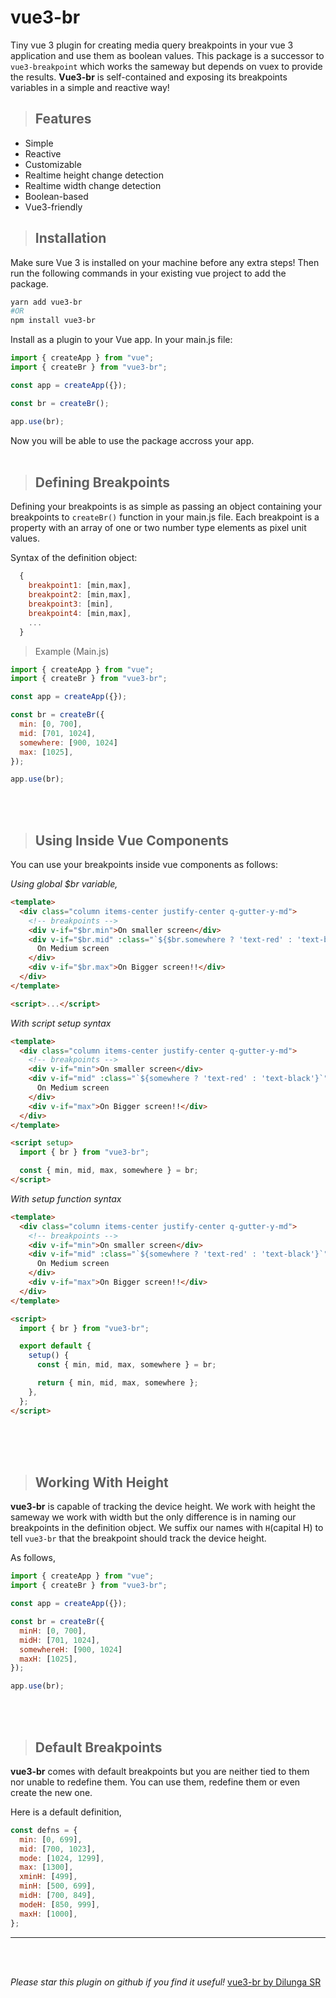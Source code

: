 # vue3-br

Tiny vue 3 plugin for creating media query breakpoints in your vue 3 application and use them as boolean values. This package is a successor to `vue3-breakpoint` which works the sameway but depends on vuex to provide the results. **Vue3-br** is self-contained and exposing its breakpoints variables in a simple and reactive way!

> ## Features

- Simple
- Reactive
- Customizable
- Realtime height change detection
- Realtime width change detection
- Boolean-based
- Vue3-friendly

> ## Installation

Make sure Vue 3 is installed on your machine before any extra steps!
Then run the following commands in your existing vue project to add the package.

```sh
yarn add vue3-br
#OR
npm install vue3-br
```

Install as a plugin to your Vue app. In your main.js file:

```js
import { createApp } from "vue";
import { createBr } from "vue3-br";

const app = createApp({});

const br = createBr();

app.use(br);
```

Now you will be able to use the package accross your app.
<br>
<br>

> ## Defining Breakpoints

Defining your breakpoints is as simple as passing an object containing your breakpoints to `createBr()` function in your main.js file. Each breakpoint is a property with an array of one or two number type elements as pixel unit values.

Syntax of the definition object:

```js
  {
    breakpoint1: [min,max],
    breakpoint2: [min,max],
    breakpoint3: [min],
    breakpoint4: [min,max],
    ...
  }
```

> Example (Main.js)

```js
import { createApp } from "vue";
import { createBr } from "vue3-br";

const app = createApp({});

const br = createBr({
  min: [0, 700],
  mid: [701, 1024],
  somewhere: [900, 1024]
  max: [1025],
});

app.use(br);
```

<br>
<br>

> ## Using Inside Vue Components

You can use your breakpoints inside vue components as follows:

_Using global $br variable,_

```html
<template>
  <div class="column items-center justify-center q-gutter-y-md">
    <!-- breakpoints -->
    <div v-if="$br.min">On smaller screen</div>
    <div v-if="$br.mid" :class="`${$br.somewhere ? 'text-red' : 'text-black'}`">
      On Medium screen
    </div>
    <div v-if="$br.max">On Bigger screen!!</div>
  </div>
</template>

<script>...</script>
```

_With script setup syntax_

```html
<template>
  <div class="column items-center justify-center q-gutter-y-md">
    <!-- breakpoints -->
    <div v-if="min">On smaller screen</div>
    <div v-if="mid" :class="`${somewhere ? 'text-red' : 'text-black'}`">
      On Medium screen
    </div>
    <div v-if="max">On Bigger screen!!</div>
  </div>
</template>

<script setup>
  import { br } from "vue3-br";

  const { min, mid, max, somewhere } = br;
</script>
```

_With setup function syntax_
  
```html
<template>
  <div class="column items-center justify-center q-gutter-y-md">
    <!-- breakpoints -->
    <div v-if="min">On smaller screen</div>
    <div v-if="mid" :class="`${somewhere ? 'text-red' : 'text-black'}`">
      On Medium screen
    </div>
    <div v-if="max">On Bigger screen!!</div>
  </div>
</template>

<script>
  import { br } from "vue3-br";

  export default {
    setup() {
      const { min, mid, max, somewhere } = br;

      return { min, mid, max, somewhere };
    },
  };
</script>
```

<br>
<br>
<br>

> ## Working With Height

**vue3-br** is capable of tracking the device height. We work with height the sameway we work with width but the only difference is in naming our breakpoints in the definition object. We suffix our names with `H`(capital H) to tell `vue3-br` that the breakpoint should track the device height.

As follows,

```js
import { createApp } from "vue";
import { createBr } from "vue3-br";

const app = createApp({});

const br = createBr({
  minH: [0, 700],
  midH: [701, 1024],
  somewhereH: [900, 1024]
  maxH: [1025],
});

app.use(br);
```

<br>
<br>

> ## Default Breakpoints

**vue3-br** comes with default breakpoints but you are neither tied to them nor unable to redefine them. You can use them, redefine them or even create the new one.

Here is a default definition,

```js
const defns = {
  min: [0, 699],
  mid: [700, 1023],
  mode: [1024, 1299],
  max: [1300],
  xminH: [499],
  minH: [500, 699],
  midH: [700, 849],
  modeH: [850, 999],
  maxH: [1000],
};
```

---

<br/>
<br/>

_Please star this plugin on github if you find it useful!_
<a href="https://github.com/dilungasr/vue3-br">vue3-br by Dilunga SR</a>
